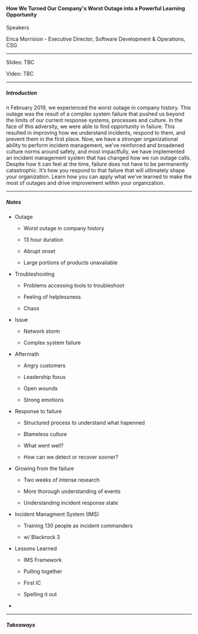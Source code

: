 #### How We Turned Our Company's Worst Outage into a Powerful Learning Opportunity

Speakers

Erica Morrision - Executive Director, Software Development & Operations, CSG

---

Slides: TBC

Video: TBC

---

##### Introduction

n February 2019, we experienced the worst outage in company history. This outage was the result of a complex system failure that pushed us beyond the limits of our current response systems, processes and culture. In the face of this adversity, we were able to find opportunity in failure. This resulted in improving how we understand incidents, respond to them, and prevent them in the first place. Now, we have a stronger organizational ability to perform incident management, we’ve reinforced and broadened culture norms around safety, and most impactfully, we have implemented an incident management system that has changed how we run outage calls. Despite how it can feel at the time, failure does not have to be permanently catastrophic. It’s how you respond to that failure that will ultimately shape your organization. Learn how you can apply what we’ve learned to make the most of outages and drive improvement within your organization.

---

##### Notes

* Outage
  
  * Worst outage in company history
  
  * 13 hour duration
  
  * Abrupt onset
  
  * Large portions of products unavaliable

* Troubleshooting
  
  * Problems accessing tools to troubleshoot
  
  * Feeling of helplessness
  
  * Chaos

* Issue
  
  * Network storm
  
  * Complex system failure

* Aftermath
  
  * Angry customers
  
  * Leadership foxus
  
  * Open wounds
  
  * Strong emotions

* Response to failure
  
  * Structured process to understand what hapenned
  
  * Blameless culture
  
  * What went well?
  
  * How can we detect or recover sooner?

* Growing from the failure
  
  * Two weeks of intense research
  
  * More thorough understanding of events
  
  * Understanding incident response state

* Incident Managment System (IMS)
  
  * Training 130 people as incident commanders
  
  * w/ Blackrock 3

* Lessons Learned
  
  * IMS Framework
  
  * Pulling together
  
  * First IC
  
  * Spelling it out

* 

---

##### Takeaways
